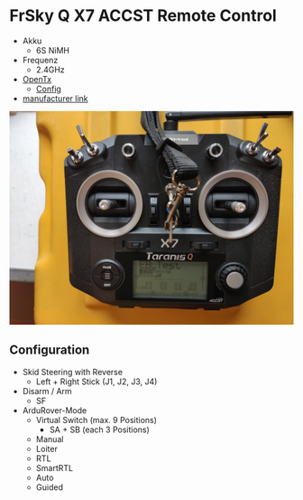 # FrSky Q X7 ACCST Remote Control
- Akku
    - 6S NiMH
- Frequenz
    - 2.4GHz
- [OpenTx](https://www.open-tx.org/)
    - [Config](../../configuration/remotecontrol/opentx_config.otx)
- [manufacturer link](https://www.frsky-rc.com/product/taranis-q-x7-2/) 

![FrSky Q X7 ACCST](./../../img/frsky_q_x7.jpg)

## Configuration
- Skid Steering with Reverse
    - Left + Right Stick (J1, J2, J3, J4)
- Disarm / Arm
    - SF
- ArduRover-Mode
    - Virtual Switch (max. 9 Positions)  
        - SA + SB (each 3 Positions)
    - Manual
    - Loiter
    - RTL
    - SmartRTL
    - Auto
    - Guided
